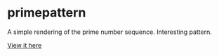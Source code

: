 # primepattern

A simple rendering of the prime number sequence. Interesting pattern.

[View it here](http://chrisdavies.github.io/primepattern/)